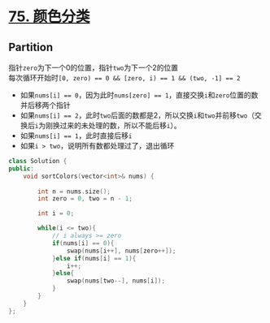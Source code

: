 
# [75. 颜色分类](https://leetcode-cn.com/problems/sort-colors/)

## Partition

指针`zero`为下一个0的位置，指针`two`为下一个2的位置  
每次循环开始时`[0, zero) == 0 && [zero, i) == 1 && (two, -1] == 2`  
* 如果`nums[i] == 0`，因为此时`nums[zero] == 1`，直接交换`i`和`zero`位置的数并后移两个指针
* 如果`nums[i] == 2`，此时`two`后面的数都是2，所以交换`i`和`two`并前移`two`（交换后`i`为刚换过来的未处理的数，所以不能后移`i`）。
* 如果`nums[i] == 1`，此时直接后移`i`
* 如果`i > two`，说明所有数都处理过了，退出循环

```c++
class Solution {
public:
    void sortColors(vector<int>& nums) {
        
        int n = nums.size();
        int zero = 0, two = n - 1;

        int i = 0;

        while(i <= two){
            // i always >= zero
            if(nums[i] == 0){
                swap(nums[i++], nums[zero++]);
            }else if(nums[i] == 1){
                i++;
            }else{
                swap(nums[two--], nums[i]);
            }
        }
    }
};
```
